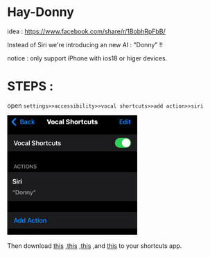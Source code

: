 # Hay-Donny
idea : https://www.facebook.com/share/r/1BobhRpFbB/

Instead of Siri we're introducing an new AI : "Donny" !!

notice : only support iPhone with ios18 or higer devices.

# STEPS : 
open ```settings>>accessibility>>vocal shortcuts>>add action>>siri```

<img src="https://github.com/Agk654/Hay-Donny/blob/28a0f9ff08c1b9596d86f6ecc6d9f734cc061f98/Vocal%20shortcuts.jpeg" width="300">

Then download [this](https://www.icloud.com/shortcuts/7507b4ff49114674b8f28c303e0565a7) ,[this](https://www.icloud.com/shortcuts/7ea5a508b6ef4b60965b6befe1a036db) ,[this](https://www.icloud.com/shortcuts/1b2602783f46429ca040c5b99d75217c) ,and [this](https://www.icloud.com/shortcuts/1b2602783f46429ca040c5b99d75217c) to your shortcuts app.
